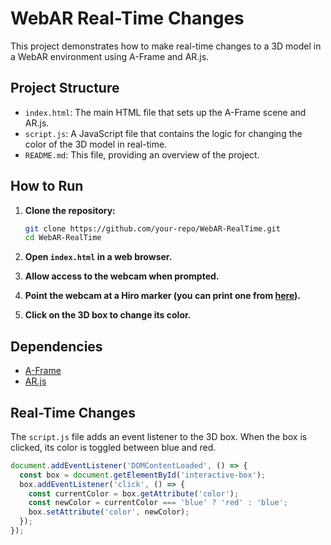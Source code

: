 # WebAR Real-Time Changes

This project demonstrates how to make real-time changes to a 3D model in a WebAR environment using A-Frame and AR.js.

## Project Structure

- `index.html`: The main HTML file that sets up the A-Frame scene and AR.js.
- `script.js`: A JavaScript file that contains the logic for changing the color of the 3D model in real-time.
- `README.md`: This file, providing an overview of the project.

## How to Run

1. **Clone the repository:**
    ```sh
    git clone https://github.com/your-repo/WebAR-RealTime.git
    cd WebAR-RealTime
    ```

2. **Open `index.html` in a web browser.**

3. **Allow access to the webcam when prompted.**

4. **Point the webcam at a Hiro marker (you can print one from [here](https://jeromeetienne.github.io/AR.js/three.js/examples/marker-training/examples/hiro.png)).**

5. **Click on the 3D box to change its color.**

## Dependencies

- [A-Frame](https://aframe.io/)
- [AR.js](https://ar-js-org.github.io/AR.js/)

## Real-Time Changes

The `script.js` file adds an event listener to the 3D box. When the box is clicked, its color is toggled between blue and red.

```javascript
document.addEventListener('DOMContentLoaded', () => {
  const box = document.getElementById('interactive-box');
  box.addEventListener('click', () => {
    const currentColor = box.getAttribute('color');
    const newColor = currentColor === 'blue' ? 'red' : 'blue';
    box.setAttribute('color', newColor);
  });
});



